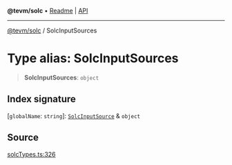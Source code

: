 **@tevm/solc** • [Readme](../README.md) \| [API](../globals.md)

***

[@tevm/solc](../README.md) / SolcInputSources

# Type alias: SolcInputSources

> **SolcInputSources**: `object`

## Index signature

 \[`globalName`: `string`\]: [`SolcInputSource`](SolcInputSource.md) & `object`

## Source

[solcTypes.ts:326](https://github.com/evmts/tevm-monorepo/blob/main/bundler-packages/solc/src/solcTypes.ts#L326)
